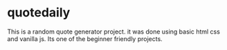# quotedaily
This is a random quote generator project. it was done using basic html css and vanilla js. Its one of the beginner friendly projects.
